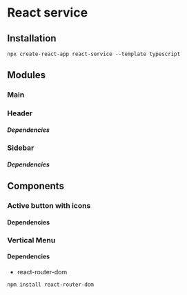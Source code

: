 # React service

## Installation
```
npx create-react-app react-service --template typescript
```

## Modules

### Main

### Header
##### Dependencies


### Sidebar
##### Dependencies




## Components

### Active button with іcons
#### Dependencies

### Vertical Menu
#### Dependencies
- react-router-dom
```
npm install react-router-dom
```
